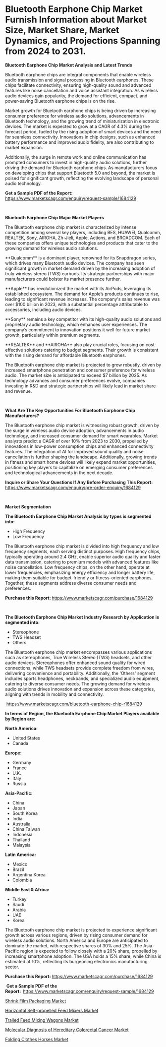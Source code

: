 <p><h1>Bluetooth Earphone Chip Market Furnish Information about Market Size, Market Share, Market Dynamics, and Projections Spanning from 2024 to 2031.</h1></p><p><strong>Bluetooth Earphone Chip Market Analysis and Latest Trends</strong></p>
<p><p>Bluetooth earphone chips are integral components that enable wireless audio transmission and signal processing in Bluetooth earphones. These chips facilitate connectivity, ensuring high-quality sound and advanced features like noise cancellation and voice assistant integration. As wireless audio devices gain popularity, the demand for efficient, compact, and power-saving Bluetooth earphone chips is on the rise.</p><p>Market growth for Bluetooth earphone chips is being driven by increasing consumer preference for wireless audio solutions, advancements in Bluetooth technology, and the growing trend of miniaturization in electronic devices. The market is expected to grow at a CAGR of 4.3% during the forecast period, fueled by the rising adoption of smart devices and the need for seamless connectivity. Innovations in chip designs, such as enhanced battery performance and improved audio fidelity, are also contributing to market expansion.</p><p>Additionally, the surge in remote work and online communication has prompted consumers to invest in high-quality audio solutions, further driving the demand for Bluetooth earphone chips. As manufacturers focus on developing chips that support Bluetooth 5.0 and beyond, the market is poised for significant growth, reflecting the evolving landscape of personal audio technology.</p></p>
<p><strong>Get a Sample PDF of the Report:&nbsp;</strong> <a href="https://www.marketscagr.com/enquiry/request-sample/1684129?utm_campaign=1411&utm_medium=2&utm_source=Github&utm_content=ia&utm_term=15102024&utm_id=bluetooth-earphone-chip">https://www.marketscagr.com/enquiry/request-sample/1684129</a></p>
<p>&nbsp;</p>
<p><strong>Bluetooth Earphone Chip Major Market Players</strong></p>
<p><p>The Bluetooth earphone chip market is characterized by intense competition among several key players, including BES, HUAWEI, Qualcomm, REALTEK, Sony, AIROHA, Zh-Jieli, Apple, Actions, and BROADCOM. Each of these companies offers unique technologies and products that cater to the growing demand for wireless audio solutions.</p><p>**Qualcomm** is a dominant player, renowned for its Snapdragon series, which drives many Bluetooth audio devices. The company has seen significant growth in market demand driven by the increasing adoption of truly wireless stereo (TWS) earbuds. Its strategic partnerships with major manufacturers could bolster its market presence further.</p><p>**Apple** has revolutionized the market with its AirPods, leveraging its established ecosystem. The demand for Apple’s products continues to rise, leading to significant revenue increases. The company's sales revenue was over $100 billion in 2023, with a substantial percentage attributable to accessories, including audio devices.</p><p>**Sony** remains a key competitor with its high-quality audio solutions and proprietary audio technology, which enhances user experiences. The company’s commitment to innovation positions it well for future market growth, particularly within premium segments.</p><p>**REALTEK** and **AIROHA** also play crucial roles, focusing on cost-effective solutions catering to budget segments. Their growth is consistent with the rising demand for affordable Bluetooth earphones.</p><p>The Bluetooth earphone chip market is projected to grow robustly, driven by increased smartphone penetration and consumer preference for wireless audio. The market size is anticipated to exceed $7 billion by 2025. As technology advances and consumer preferences evolve, companies investing in R&D and strategic partnerships will likely lead in market share and revenue.</p></p>
<p>&nbsp;</p>
<p><strong>What Are The Key Opportunities For Bluetooth Earphone Chip Manufacturers?</strong></p>
<p><p>The Bluetooth earphone chip market is witnessing robust growth, driven by the surge in wireless audio device adoption, advancements in audio technology, and increased consumer demand for smart wearables. Market analysts predict a CAGR of over 10% from 2023 to 2030, propelled by innovations in low-power consumption chips and enhanced connectivity features. The integration of AI for improved sound quality and noise cancellation is further shaping the landscape. Additionally, growing trends in fitness and smart home devices will likely expand market opportunities, positioning key players to capitalize on emerging consumer preferences and technological advancements in the next decade.</p></p>
<p><strong>Inquire or Share Your Questions If Any Before Purchasing This Report:</strong> <a href="https://www.marketscagr.com/enquiry/pre-order-enquiry/1684129?utm_campaign=1411&utm_medium=2&utm_source=Github&utm_content=ia&utm_term=15102024&utm_id=bluetooth-earphone-chip">https://www.marketscagr.com/enquiry/pre-order-enquiry/1684129</a></p>
<p>&nbsp;</p>
<p><strong>Market Segmentation</strong></p>
<p><strong>The Bluetooth Earphone Chip Market Analysis by types is segmented into:</strong></p>
<p><ul><li>High Frequency</li><li>Low Frequency</li></ul></p>
<p><p>The Bluetooth earphone chip market is divided into high frequency and low frequency segments, each serving distinct purposes. High frequency chips, typically operating around 2.4 GHz, enable superior audio quality and faster data transmission, catering to premium models with advanced features like noise cancellation. Low frequency chips, on the other hand, operate at lower frequencies, emphasizing energy efficiency and longer battery life, making them suitable for budget-friendly or fitness-oriented earphones. Together, these segments address diverse consumer needs and preferences.</p></p>
<p><strong>Purchase this Report:&nbsp;</strong><a href="https://www.marketscagr.com/purchase/1684129?utm_campaign=1411&utm_medium=2&utm_source=Github&utm_content=ia&utm_term=15102024&utm_id=bluetooth-earphone-chip">https://www.marketscagr.com/purchase/1684129</a></p>
<p>&nbsp;</p>
<p><strong>The Bluetooth Earphone Chip Market Industry Research by Application is segmented into:</strong></p>
<p><ul><li>Stereophone</li><li>TWS Headset</li><li>Others</li></ul></p>
<p><p>The Bluetooth earphone chip market encompasses various applications such as stereophones, True Wireless Stereo (TWS) headsets, and other audio devices. Stereophones offer enhanced sound quality for wired connections, while TWS headsets provide complete freedom from wires, delivering convenience and portability. Additionally, the 'Others' segment includes sports headphones, neckbands, and specialized audio equipment, catering to diverse consumer needs. The growing demand for wireless audio solutions drives innovation and expansion across these categories, aligning with trends in mobility and connectivity.</p></p>
<p><a href="https://www.marketscagr.com/bluetooth-earphone-chip-r1684129?utm_campaign=1411&utm_medium=2&utm_source=Github&utm_content=ia&utm_term=15102024&utm_id=bluetooth-earphone-chip">&nbsp;https://www.marketscagr.com/bluetooth-earphone-chip-r1684129</a></p>
<p><strong>In terms of Region, the Bluetooth Earphone Chip Market Players available by Region are:</strong></p>
<p>
    <p> <strong> North America: </strong>
        <ul>
            <li>United States</li>
            <li>Canada</li>
        </ul>
        </p> 
    <p> <strong> Europe: </strong>
        <ul>
            <li>Germany</li>
            <li>France</li>
            <li>U.K.</li>
            <li>Italy</li>
            <li>Russia</li>
        </ul>
        </p> 
    <p> <strong> Asia-Pacific: </strong>
        <ul>
            <li>China</li>
            <li>Japan</li>
            <li>South Korea</li>
            <li>India</li>
            <li>Australia</li>
            <li>China Taiwan</li>
            <li>Indonesia</li>
            <li>Thailand</li>
            <li>Malaysia</li>
        </ul>
        </p> 
    <p> <strong> Latin America: </strong>
        <ul>
            <li>Mexico</li>
            <li>Brazil</li>
            <li>Argentina Korea</li>
            <li>Colombia</li>
        </ul>
        </p> 
    <p> <strong> Middle East & Africa: </strong>
        <ul>
            <li>Turkey</li>
            <li>Saudi</li>
            <li>Arabia</li>
            <li>UAE</li>
            <li>Korea</li>
        </ul>
    </p>
    </p>
<p><p>The Bluetooth earphone chip market is projected to experience significant growth across various regions, driven by rising consumer demand for wireless audio solutions. North America and Europe are anticipated to dominate the market, with respective shares of 30% and 25%. The Asia-Pacific region is expected to follow closely with a 20% share, propelled by increasing smartphone adoption. The USA holds a 15% share, while China is estimated at 10%, reflecting its burgeoning electronics manufacturing sector.</p></p>
<p><strong>Purchase this Report: </strong><a href="https://www.marketscagr.com/purchase/1684129?utm_campaign=1411&utm_medium=2&utm_source=Github&utm_content=ia&utm_term=15102024&utm_id=bluetooth-earphone-chip">https://www.marketscagr.com/purchase/1684129</a></p>
<p>&nbsp;<strong>Get a Sample PDF of the Report:&nbsp;&nbsp;</strong><a href="https://www.marketscagr.com/enquiry/request-sample/1684129?utm_campaign=1411&utm_medium=2&utm_source=Github&utm_content=ia&utm_term=15102024&utm_id=bluetooth-earphone-chip">https://www.marketscagr.com/enquiry/request-sample/1684129</a></p>
<p><strong></strong></p>
<p><p><a href="https://github.com/malika4dt4reta/Market-Research-Report-List-1/blob/main/shrink-film-packaging-market.md?utm_campaign=1411&utm_medium=2&utm_source=Github&utm_content=ia&utm_term=15102024&utm_id=bluetooth-earphone-chip">Shrink Film Packaging Market</a></p><p><a href="https://www.linkedin.com/pulse/global-horizontal-self-propelled-feed-mixers-market-product-type-33uge?utm_campaign=1411&utm_medium=2&utm_source=Github&utm_content=ia&utm_term=15102024&utm_id=bluetooth-earphone-chip">Horizontal Self-propelled Feed Mixers Market</a></p><p><a href="https://www.linkedin.com/pulse/investing-trailed-feed-mixing-wagons-market-trends-leading-iexpf?trk=public_post_embed_feed-article-content&utm_campaign=1411&utm_medium=2&utm_source=Github&utm_content=ia&utm_term=15102024&utm_id=bluetooth-earphone-chip">Trailed Feed Mixing Wagons Market</a></p><p><a href="https://github.com/BryceTownsendr/Market-Research-Report-List-6/blob/main/molecular-diagnosis-of-hereditary-colorectal-cancer-market.md?utm_campaign=1411&utm_medium=2&utm_source=Github&utm_content=ia&utm_term=15102024&utm_id=bluetooth-earphone-chip">Molecular Diagnosis of Hereditary Colorectal Cancer Market</a></p><p><a href="https://www.linkedin.com/pulse/strategic-roadmap-success-global-folding-clothes-horses-od1yf?trk=public_post_embed_feed-article-content&utm_campaign=1411&utm_medium=2&utm_source=Github&utm_content=ia&utm_term=15102024&utm_id=bluetooth-earphone-chip">Folding Clothes Horses Market</a></p></p>